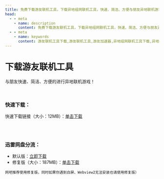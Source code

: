 ```yaml
---
title: 免费下载游友联机工具，下载异地组网联机工具，快速、简洁、方便与朋友异地联机游戏！
head:
  - - meta
    - name: description
      content: 免费下载游友联机工具，下载异地组网联机工具，快速、简洁、方便与朋友异地联机游戏！
  - - meta
    - name: keywords
      content: 游友联机工具下载,游友联机工具,游友加速器,异地组网联机工具下载,异地联机工具,异地联机游戏
---
```


# 下载游友联机工具
与朋友快速、简洁、方便的进行异地联机游戏！<Badge type="tip" text="Ver 1.1.4 Beta" />

<br>

### 快速下载：

 快速下载链接（大小：12MB）：[单击下载](https://res.katomegumi.net/%E6%B8%B8%E5%8F%8B%E5%8A%A0%E9%80%9F%E5%99%A8Beta_1.1.4_x64-setup.exe)


<br>
<br>

### 迅雷网盘分流：

- 默认版：[立即下载](https://pan.xunlei.com/s/VNtgAtEK0JcBLu9ZVH5S6JHQA1?pwd=2erb)
- 修复版（大小：187MB）：[单击下载](https://pan.xunlei.com/s/VNtgAtEK0JcBLu9ZVH5S6JHQA1?pwd=2erb&path=%2F%E5%8A%A0%E9%80%9F%E5%99%A8%2F%E4%BF%AE%E5%A4%8D%E5%A5%94%E6%BA%83%E7%89%88)

`网吧推荐使用修复版，同时如果你遇到白屏、Webview2无法安装也请使用修复版）`
